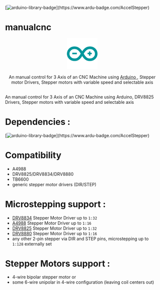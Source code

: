 [![arduino-library-badge](https://www.ardu-badge.com/badge/AccelStepper.svg?)](https://www.ardu-badge.com/AccelStepper)
# manualcnc
<div align="center">
  <p>
      <img width="20%" src="img/arduino-icon.svg">
  </p>
  <p> An manual control for 3 Axis of an CNC Machine using  <a href="https://www.arduino.cc"> Arduino </a>, Stepper motor Drivers, Stepper motors with variable speed and selectable axis </p>
</div>
<br>
An manual control for 3 Axis of an CNC Machine using Arduino, DRV8825 Drivers, Stepper motors with variable speed and selectable axis

# Dependencies :
[![arduino-library-badge](https://www.ardu-badge.com/badge/AccelStepper.svg?)](https://www.ardu-badge.com/AccelStepper)


# Compatibility

  * A4988
  * DRV8825/DRV8834/DRV8880
  * TB6600
  * generic stepper motor drivers (DIR/STEP)

# Microstepping support :

   - <a href="https://www.pololu.com/product/2134">DRV8834</a> Stepper Motor Driver up to `1:32`
   - <a href="https://www.pololu.com/product/1182">A4988</a> Stepper Motor Driver up to `1:16`
   - <a href="https://www.pololu.com/product/2131">DRV8825</a> Stepper Motor Driver up to `1:32`
   - <a href="https://www.pololu.com/product/2971">DRV8880</a> Stepper Motor Driver up to `1:16`
   - any other 2-pin stepper via DIR and STEP pins, microstepping up to `1:128` externally set

# Stepper Motors support :

  - 4-wire bipolar stepper motor or 
  - some 6-wire unipolar in 4-wire configuration (leaving coil centers out)

